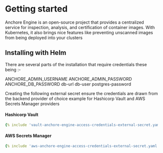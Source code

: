 # Getting started

Anchore Engine is an open-source project that provides a centralized service for inspection, analysis, and certification of container images. With Kubernetes, it also brings nice features like preventing unscanned images from being deployed into your clusters

## Installing with Helm

There are several parts of the installation that require credentials these being :-

ANCHORE_ADMIN_USERNAME
ANCHORE_ADMIN_PASSWORD
ANCHORE_DB_PASSWORD
db-url
db-user
postgres-password


Creating the following external secret ensure the credentials are drawn from the backend provider of choice example for Hashicorp Vault and AWS Secrets Manager providers

#### Hashicorp Vault

``` yaml
{% include 'vault-anchore-engine-access-credentials-external-secret.yaml' %}
```


#### AWS Secrets Manager

``` yaml
{% include 'aws-anchore-engine-access-credentials-external-secret.yaml' %}
```

